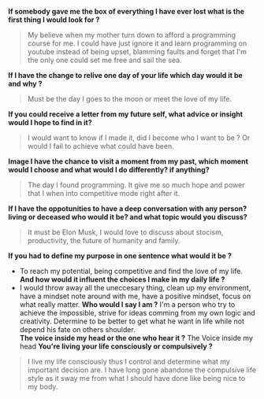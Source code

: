 **If somebody gave me the box of everything I have ever lost what is the first thing I would look for ?**
> My believe when my mother turn down to afford a programming course for me. I could have just ignore it and learn programming on youtube instead of being upset, blamming faults and forget that I'm the only one could set me free and sail the sea.

**If I have the change to relive one day of your life which day would it be and why ?**
> Must be the day I goes to the moon or meet the love of my life.

**If you could receive a letter from my future self, what advice or insight would I hope to find in it?**
> I would want to know if I made it, did I become who I want to be ? Or would I fail to achieve what could have been. 

**Image I have the chance to visit a moment from my past, which moment would I choose and what would I do differently? if anything?**
>The day I found programming. It give me so much hope and power that I when into competitive mode right after it.

**If I have the oppotunities to have a deep conversation with any person? living or deceased who would it be? and what topic would you discuss?**
>It must be Elon Musk, I would love to discuss about stocism, productivity, the future of humanity and family. 

**If you had to define my purpose in one sentence what would it be ?**
+ To reach my potential, being competitive and find the love of my life.
**And how would it influent the choices I make in my daily life ?** 
+ I would throw away all the uneccesary thing, clean up my environment, have a mindset note around with me, have a positive mindset, focus on what really matter.
**Who would I say I am ?**
	I'm a person who try to achieve the impossible, strive for ideas comming from my own logic and creativity. Determine to be better to get what he want in life while not depend his fate on others shoulder. \
**The voice inside my head or the one who hear it ?**
	The Voice inside my head
**You're living your life consciously or compulsively ?**
>I live my life consciously thus I control and determine what my important decision are. I have long gone abandone the compulsive life style as it sway me from what I should have done like being nice to my body. 




